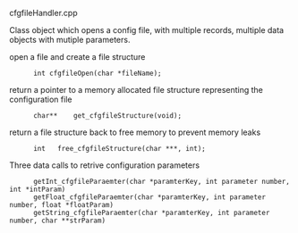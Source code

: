 
cfgfileHandler.cpp

  Class object which opens a config file, with multiple records, multiple data objects with mutiple parameters.

  open a file and create a file structure
  
          int cfgfileOpen(char *fileName);

  return a pointer to a memory allocated file structure representing the configuration file
  
          char** 	get_cfgfileStructure(void);

  return a file structure back to free memory to prevent memory leaks
  
          int 	free_cfgfileStructure(char ***, int);
  
  Three data calls to retrive configuration parameters
  
          getInt_cfgfileParaemter(char *paramterKey, int parameter number, int *intParam)
          getFloat_cfgfileParaemter(char *paramterKey, int parameter number, float *floatParam)
          getString_cfgfileParaemter(char *paramterKey, int parameter number, char **strParam)

  



